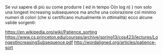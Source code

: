Se vui sapere di più su come produrre ( ed in tempo O(n log n) ) non solo una longest increasing subsequence ma anche una colorazione col minimo numeri di colori (che si certificano mutualmente in ottimalità) ecco alcune valide sorgenti:

https://en.wikipedia.org/wiki/Patience_sorting
https://www.cs.princeton.edu/courses/archive/spring13/cos423/lectures/LongestIncreasingSubsequence.pdf
http://wordaligned.org/articles/patience-sort
